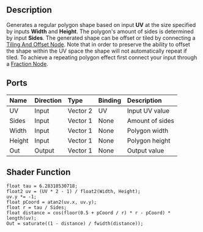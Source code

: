 ## Description

Generates a regular polygon shape based on input **UV** at the size specified by inputs **Width** and **Height**. The polygon's amount of sides is determined by input **Sides**. The generated shape can be offset or tiled by connecting a [Tiling And Offset Node](https://github.com/Unity-Technologies/ShaderGraph/wiki/Tiling-And-Offset-Node). Note that in order to preserve the ability to offset the shape within the UV space the shape will not automatically repeat if tiled. To achieve a repeating polygon effect first connect your input through a [Fraction Node](https://github.com/Unity-Technologies/ShaderGraph/wiki/Fraction-Node).

## Ports

| Name        | Direction           | Type  | Binding | Description |
|:------------ |:-------------|:-----|:---|:---|
| UV      | Input | Vector 2 | UV | Input UV value |
| Sides      | Input | Vector 1 | None | Amount of sides |
| Width      | Input | Vector 1 | None | Polygon width |
| Height      | Input | Vector 1 | None | Polygon height |
| Out | Output      |    Vector 1 | None | Output value |

## Shader Function

```
float tau = 6.28318530718;
float2 uv = (UV * 2 - 1) / float2(Width, Height);
uv.y *= -1;
float pCoord = atan2(uv.x, uv.y);
float r = tau / Sides;
float distance = cos(floor(0.5 + pCoord / r) * r - pCoord) * length(uv);
Out = saturate((1 - distance) / fwidth(distance));
```